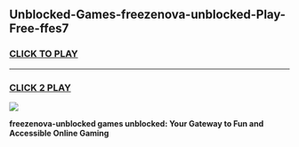 
## Unblocked-Games-freezenova-unblocked-Play-Free-ffes7
<h3>
<a href="https://premium76.site?title=freezenova-unblocked&ref=18A1">CLICK TO PLAY</a></h3>
<hr>

<h3>
<a href="https://premium76.site?title=freezenova-unblocked&ref=18A1">CLICK 2 PLAY</a>
  
</h3>

<a href="https://premium76.site?title=freezenova-unblocked&ref=18A1"><img src="https://clearcache.store/games.png"></a>


**freezenova-unblocked games unblocked: Your Gateway to Fun and Accessible Online Gaming**

